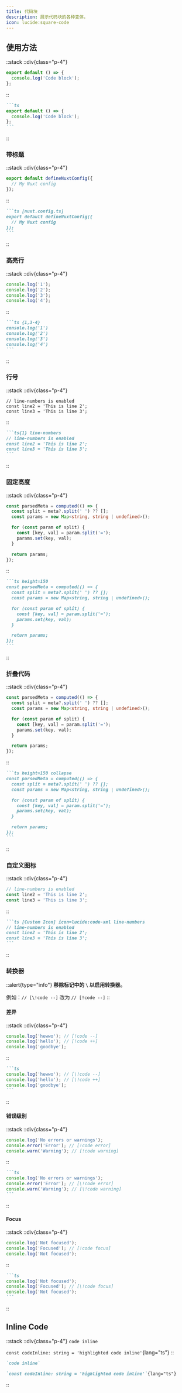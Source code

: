 ```yaml
---
title: 代码块
description: 展示代码块的各种变体。
icon: lucide:square-code
---
```


## 使用方法

::stack
  ::div{class="p-4"}
  ```ts
  export default () => {
    console.log('Code block');
  };
  ```
  ::
  ````md
  ```ts
  export default () => {
    console.log('Code block');
  };
  ```
  ````
::

### 带标题

::stack
  ::div{class="p-4"}
  ```ts [nuxt.config.ts]
  export default defineNuxtConfig({
    // My Nuxt config
  });
  ```
  ::
  ````md
  ```ts [nuxt.config.ts]
  export default defineNuxtConfig({
    // My Nuxt config
  });
  ```
  ````
::

### 高亮行

::stack
  ::div{class="p-4"}
  ```ts {1,3-4}
  console.log('1');
  console.log('2');
  console.log('3');
  console.log('4');
  ```
  ::
  ````md
  ```ts {1,3-4}
  console.log('1')
  console.log('2')
  console.log('3')
  console.log('4')
  ```
  ````
::

### 行号

::stack
  ::div{class="p-4"}
  ```ts{1} line-numbers
  // line-numbers is enabled
  const line2 = 'This is line 2';
  const line3 = 'This is line 3';
  ```
  ::
  ````md
  ```ts{1} line-numbers
  // line-numbers is enabled
  const line2 = 'This is line 2';
  const line3 = 'This is line 3';
  ```
  ````
::

### 固定高度

::stack
  ::div{class="p-4"}
  ```ts height=150
  const parsedMeta = computed(() => {
    const split = meta?.split(' ') ?? [];
    const params = new Map<string, string | undefined>();

    for (const param of split) {
      const [key, val] = param.split('=');
      params.set(key, val);
    }

    return params;
  });
  ```
  ::
  ````md
  ```ts height=150
  const parsedMeta = computed(() => {
    const split = meta?.split(' ') ?? [];
    const params = new Map<string, string | undefined>();

    for (const param of split) {
      const [key, val] = param.split('=');
      params.set(key, val);
    }

    return params;
  });
  ```
  ````
::

### 折叠代码

::stack
  ::div{class="p-4"}
  ```ts height=150 collapse
  const parsedMeta = computed(() => {
    const split = meta?.split(' ') ?? [];
    const params = new Map<string, string | undefined>();

    for (const param of split) {
      const [key, val] = param.split('=');
      params.set(key, val);
    }

    return params;
  });
  ```
  ::
  ````md
  ```ts height=150 collapse
  const parsedMeta = computed(() => {
    const split = meta?.split(' ') ?? [];
    const params = new Map<string, string | undefined>();

    for (const param of split) {
      const [key, val] = param.split('=');
      params.set(key, val);
    }

    return params;
  });
  ```
  ````
::

### 自定义图标
::stack
  ::div{class="p-4"}
  ```ts [Custom Icon] icon=lucide:code-xml line-numbers
  // line-numbers is enabled
  const line2 = 'This is line 2';
  const line3 = 'This is line 3';
  ```
  ::
  ````md
  ```ts [Custom Icon] icon=lucide:code-xml line-numbers
  // line-numbers is enabled
  const line2 = 'This is line 2';
  const line3 = 'This is line 3';
  ```
  ````
::

### 转换器

::alert{type="info"}
**移除标记中的 `\` 以启用转换器。**

例如：`// [\!code --]` 改为 `// [!code --]`
::

#### 差异

::stack
::div{class="p-4"}
```ts
console.log('hewwo'); // [!code --]
console.log('hello'); // [!code ++]
console.log('goodbye');
```
::
````md
```ts
console.log('hewwo'); // [\!code --]
console.log('hello'); // [\!code ++]
console.log('goodbye');
```
````
::

#### 错误级别

::stack
::div{class="p-4"}
```ts
console.log('No errors or warnings');
console.error('Error'); // [!code error]
console.warn('Warning'); // [!code warning]
```
::
````md
```ts
console.log('No errors or warnings');
console.error('Error'); // [\!code error]
console.warn('Warning'); // [\!code warning]
```
````
::

#### Focus

::stack
::div{class="p-4"}
```ts
console.log('Not focused');
console.log('Focused'); // [!code focus]
console.log('Not focused');
```
::
````md
```ts
console.log('Not focused');
console.log('Focused'); // [\!code focus]
console.log('Not focused');
```
````
::

## Inline Code

::stack
  ::div{class="p-4"}
  `code inline`

  `const codeInline: string = 'highlighted code inline'`{lang="ts"}
  ::

  ```md
  `code inline`

  `const codeInline: string = 'highlighted code inline'`{lang="ts"}
  ```
::
